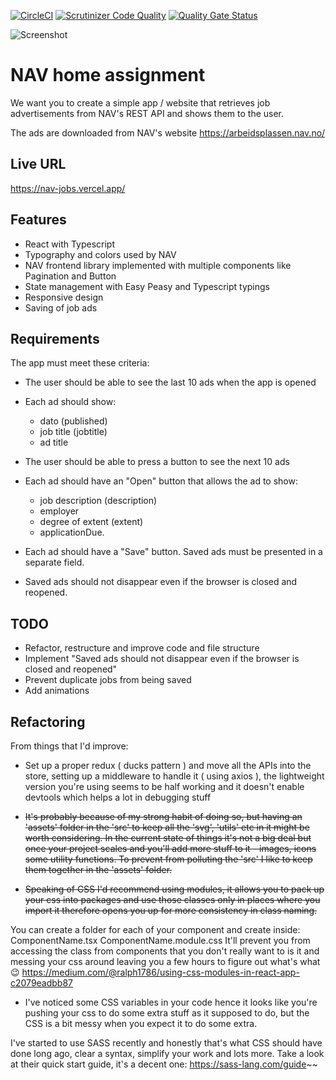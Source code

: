 [![CircleCI](https://circleci.com/gh/w3bdesign/nav-jobs/tree/master.svg?style=shield)](https://circleci.com/gh/w3bdesign/nav-jobs)
[![Scrutinizer Code Quality](https://scrutinizer-ci.com/g/w3bdesign/nav-jobs/badges/quality-score.png?b=master)](https://scrutinizer-ci.com/g/w3bdesign/nav-jobs/?branch=master)
[![Quality Gate Status](https://sonarcloud.io/api/project_badges/measure?project=w3bdesign_nav-jobs&metric=alert_status)](https://sonarcloud.io/dashboard?id=w3bdesign_nav-jobs)

<img src="https://user-images.githubusercontent.com/45217974/113469801-d6626800-9450-11eb-8388-47babe8b56db.png" alt="Screenshot" />

# NAV home assignment

We want you to create a simple app / website that retrieves job advertisements from NAV's REST API and shows them to the user.

The ads are downloaded from NAV's website <https://arbeidsplassen.nav.no/>

## Live URL

https://nav-jobs.vercel.app/

## Features

-   React with Typescript
-   Typography and colors used by NAV
-   NAV frontend library implemented with multiple components like Pagination and Button
-   State management with Easy Peasy and Typescript typings
-   Responsive design
-   Saving of job ads

## Requirements

The app must meet these criteria:

-   The user should be able to see the last 10 ads when the app is opened

-   Each ad should show:

    -   dato (published)
    -   job title (jobtitle)
    -   ad title

-   The user should be able to press a button to see the next 10 ads

-   Each ad should have an "Open" button that allows the ad to show:

    -   job description (description)
    -   employer
    -   degree of extent (extent)
    -   applicationDue.

-   Each ad should have a "Save" button. Saved ads must be presented in a separate field.

-   Saved ads should not disappear even if the browser is closed and reopened.

## TODO

-   Refactor, restructure and improve code and file structure
-   Implement "Saved ads should not disappear even if the browser is closed and reopened"
-   Prevent duplicate jobs from being saved
-   Add animations

## Refactoring

From things that I'd improve:

* Set up a proper redux ( ducks pattern ) and move all the APIs into the store, setting up a middleware to handle it ( using  axios ), the lightweight version you're using seems to be half working and it doesn't enable devtools which helps a lot in debugging stuff 

* ~~It's probably because of my strong habit of doing so, but having an 'assets' folder in the 'src' to keep all the 'svg', 'utils' etc in it might be worth considering. In the current state of things it's not a big deal but once your project scales and you'll add more stuff to it - images, icons some utility functions. To prevent from polluting the 'src' I like to keep them together in the 'assets' folder.~~

* ~~Speaking of CSS I'd recommend using modules, it allows you to pack up your css into packages and use those classes only in places where you import it therefore opens you up for more consistency in class naming.~~ 

You can create a folder for each of your component and create inside: 
ComponentName.tsx
ComponentName.module.css
It'll prevent you from accessing the class from components that you don't really want to is it and messing your css around leaving you a few hours to figure out what's what :wink: 
https://medium.com/@ralph1786/using-css-modules-in-react-app-c2079eadbb87

* I've noticed some CSS variables in your code hence it looks like you're pushing your css to do some extra stuff as it supposed to do, but the CSS is a bit messy when you expect it to do some extra. 

I've started to use SASS recently and honestly that's what CSS should have done long ago, clear a syntax, simplify your work and lots more. Take a look at their quick start guide, it's a decent one: 
https://sass-lang.com/guide~~
